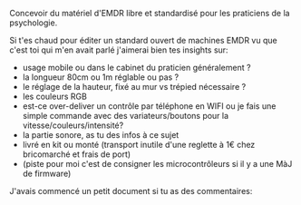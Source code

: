 Concevoir du matériel d'EMDR libre et standardisé pour les praticiens de la psychologie.

Si t'es chaud pour éditer un standard ouvert de machines EMDR vu que c'est toi qui m'en avait parlé j'aimerai bien tes insights sur:
- usage mobile ou dans le cabinet du praticien généralement ?
- la longueur 80cm ou 1m réglable ou pas ?
- le réglage de la hauteur, fixé au mur vs trépied nécessaire ?
- les couleurs RGB
- est-ce over-deliver un contrôle par téléphone en WIFI ou je fais une simple commande avec des variateurs/boutons pour la vitesse/couleurs/intensité?
- la partie sonore, as tu des infos à ce sujet
- livré en kit ou monté (transport inutile d'une reglette à 1€ chez bricomarché et frais de port)
- (piste pour moi c'est de consigner les microcontrôleurs si il y a une MàJ de firmware)

J'avais commencé un petit document si tu as des commentaires: 
